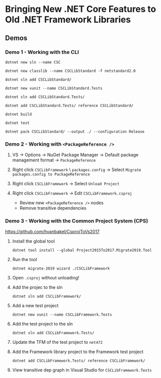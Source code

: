 # Bringing New .NET Core Features to Old .NET Framework Libraries

## Demos

### Demo 1 - Working with the CLI

    dotnet new sln --name CSC

    dotnet new classlib --name CSCLibStandard -f netstandard2.0

    dotnet sln add CSCLibStandard/

    dotnet new xunit --name CSCLibStandard.Tests

    dotnet sln add CSCLibStandard.Tests/

    dotnet add CSCLibStandard.Tests/ reference CSCLibStandard/

    dotnet build

    dotnet test

    dotnet pack CSCLibStandard/ --output ./ --configuration Release

### Demo 2 - Working with `<PackageReference />`

1. VS
   -> Options
   -> NuGet Package Manager
   -> Default package management format
   -> `PackageReference`

1. Right click `CSCLibFramework` \ `packages.config`
   -> Select `Migrate packages.config to PackageReference`

1. Right click `CSCLibFramework`
   -> Select `Unload Project`

1. Right click `CSCLibFramework`
   -> Edit `CSCLibFramework.csproj`
   - Review new `<PackageReference />` nodes
   - Remove transitive dependencies

### Demo 3 - Working with the Common Project System (CPS)

<https://github.com/hvanbakel/CsprojToVs2017>

1. Install the global tool

   `dotnet tool install --global Project2015To2017.Migrate2019.Tool`

1. Run the tool

   `dotnet migrate-2019 wizard ./CSCLibFramework`

1. Open `.csproj` without unloading!

1. Add the projec to the sln

   `dotnet sln add CSCLibFramework/`

1. Add a new test project

   `dotnet new xunit --name CSCLibFramework.Tests`

1. Add the test project to the sln

   `dotnet sln add CSCLibFramework.Tests/`

1. Update the TFM of the test project to `net472`

1. Add the Framework library project to the Framework test project

   `dotnet add CSCLibFramework.Tests/ reference CSCLibFramework/`

1. View transitive dep graph in Visual Studio for `CSCLibFramework.Tests`
